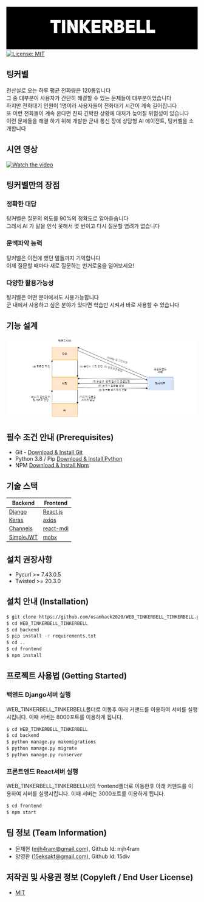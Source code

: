

![Logo](https://github.com/osamhack2020/WEB_TINKERBELL_TINKERBELL/blob/main/%EB%B0%9C%ED%91%9C%EC%9E%90%EB%A3%8C/bg2.png?raw=true)
[![License: MIT](https://img.shields.io/badge/License-MIT-yellow.svg)](https://opensource.org/licenses/MIT)


## 팅커벨
전산실로 오는 하루 평균 전화량은 120통입니다   
그 중 대부분이 사용자가 간단히 해결할 수 있는 문제들이 대부분이었습니다   
하지만 전화대기 인원이 1명이라 사용자들이 전화대기 시간이 계속 길어집니다    
또 이런 전화들이 계속 온다면 진짜 긴박한 상황에 대처가 늦어질 위험성이 있습니다   
이런 문제들을 해결 하기 위해 개발한 군내 통신 장애 상담형 AI 에이전트, 팅커벨을 소개합니다   



## 시연 영상

[![Watch the video](https://github.com/osamhack2020/WEB_TINKERBELL_TINKERBELL/blob/main/%EB%B0%9C%ED%91%9C%EC%9E%90%EB%A3%8C/images/mockup.jpg?raw=true)](https://www.youtube.com/watch?v=U-vWZoQn9eE)

## 팅커벨만의 장점
### 정확한 대답
팅커벨은 질문의 의도를 90%의 정확도로 알아듣습니다   
그래서 AI 가 말을 인식 못해서 몇 번이고 다시 질문할 염려가 없습니다

### 문맥파악 능력
팅커벨은 이전에 했던 말들까지 기억합니다   
이제 질문할 때마다 새로 질문하는 번거로움을 덜어보세요!

### 다양한 활용가능성
팅커벨은 어떤 분야에서도 사용가능합니다   
군 내에서 사용하고 싶은 분야가 있다면 학습만 시켜서 바로 사용할 수 있습니다   


## 기능 설계
![flowchart](https://github.com/osamhack2020/WEB_TINKERBELL_TINKERBELL/blob/main/%EB%B0%9C%ED%91%9C%EC%9E%90%EB%A3%8C/flowchart.png?raw=true)

## 필수 조건 안내 (Prerequisites)

* Git - [Download & Install Git](https://git-scm.com/download/win)
* Python 3.8 / Pip [Download & Install Python](https://www.python.org/downloads/release/python-386/) 
* NPM [Download & Install Npm](https://nodejs.org/en/download/)

## 기술 스택

Backend | Frontend 
------------ | -------------
[Django](https://www.djangoproject.com/) | [React.js](https://ko.reactjs.org/)
[Keras](https://keras.io/) | [axios](https://github.com/axios/axios)
[Channels](https://channels.readthedocs.io/en/stable/) | [react-mdl](https://www.npmjs.com/package/react-mdl)
[SimpleJWT](https://github.com/SimpleJWT/django-rest-framework-simplejwt)|[mobx](https://mobx.js.org/README.html)

## 설치 권장사항
- Pycurl >=	7.43.0.5
- Twisted >= 20.3.0

## 설치 안내 (Installation)
```bash
$ git clone https://github.com/osamhack2020/WEB_TINKERBELL_TINKERBELL.git
$ cd WEB_TINKERBELL_TINKERBELL
$ cd backend
$ pip install -r requirements.txt
$ cd ..
$ cd frontend
$ npm install
```



## 프로젝트 사용법 (Getting Started)
### 백엔드 Django서버 실행 
WEB_TINKERBELL_TINKERBELL폴더로 이동후 아래 커맨드를 이용하여 서버를 실행시킵니다. 이때 서버는 8000포트를 이용하게 됩니다. 
```bash
$ cd WEB_TINKERBELL_TINKERBELL
$ cd backend
$ python manage.py makemigrations
$ python manage.py migrate
$ python manage.py runserver
```

### 프론트엔드 React서버 실행 
WEB_TINKERBELL_TINKERBELL내의 frontend폴더로 이동한후 아래 커맨드를 이용하여 서버를 실행시킵니다. 이때 서버는 3000포트를 이용하게 됩니다. 
```bash
$ cd frontend
$ npm start
```

 
## 팀 정보 (Team Information)
- 문재현 (mjh4ram@gmail.com), Github Id: mjh4ram
- 양영환 (15eksakf@gmail.com), Github Id: 15div

## 저작권 및 사용권 정보 (Copyleft / End User License)
* [MIT](https://github.com/osamhack2020/WEB_TINKERBELL_TINKERBELL/blob/main/LICENSE.txt)
